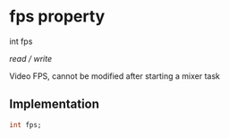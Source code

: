 


# fps property







int fps
  
_<span class="feature">read / write</span>_



<p>Video FPS, cannot be modified after starting a mixer task</p>



## Implementation

```dart
int fps;
```







